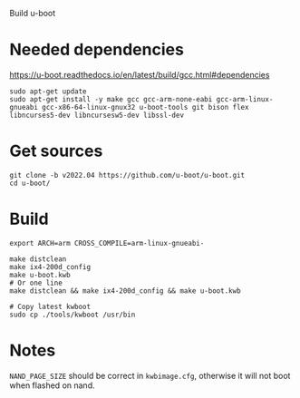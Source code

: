 Build u-boot

# Needed dependencies

https://u-boot.readthedocs.io/en/latest/build/gcc.html#dependencies

    sudo apt-get update
    sudo apt-get install -y make gcc gcc-arm-none-eabi gcc-arm-linux-gnueabi gcc-x86-64-linux-gnux32 u-boot-tools git bison flex libncurses5-dev libncursesw5-dev libssl-dev

# Get sources

    git clone -b v2022.04 https://github.com/u-boot/u-boot.git
    cd u-boot/

# Build

    export ARCH=arm CROSS_COMPILE=arm-linux-gnueabi-

    make distclean
    make ix4-200d_config
    make u-boot.kwb
    # Or one line
    make distclean && make ix4-200d_config && make u-boot.kwb

    # Copy latest kwboot
    sudo cp ./tools/kwboot /usr/bin

# Notes

`NAND_PAGE_SIZE` should be correct in `kwbimage.cfg`, otherwise it will not boot when flashed on nand.
